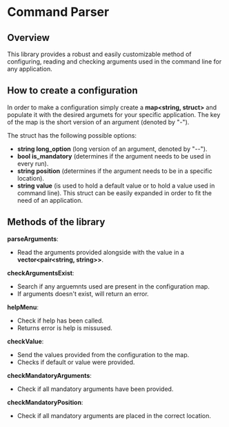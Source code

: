 # Command Parser

## Overview
This library provides a robust and easily customizable method of configuring, reading and checking arguments used in the command line for any application. 

## How to create a configuration
In order to make a configuration simply create a **map<string, struct>** and populate it with the desired argumets for your specific application. The key of the map is the short version of an argument (denoted by "-").

The struct has the following possible options: 
* **string long_option** (long version of an argument, denoted by "--").
* **bool is_mandatory** (determines if the argument needs to be used in every run).
* **string position** (determines if the argument needs to be in a specific location).
* **string value** (is used to hold a default value or to hold a value used in command line).
This struct can be easily expanded in order to fit the need of an application.

## Methods of the library
**parseArguments**: 
* Read the arguments provided alongside with the value in a **vector<pair<string, string>>**.

**checkArgumentsExist**:
* Search if any arguemnts used are present in the configuration map.
* If arguments doesn't exist, will return an error.

**helpMenu**: 
* Check if help has been called.
* Returns error is help is missused.

**checkValue**: 
* Send the values provided from the configuration to the map.
* Checks if default or value were provided.

**checkMandatoryArguments**: 
* Check if all mandatory arguments have been provided.

**checkMandatoryPosition**:
* Check if all mandatory arguments are placed in the correct location.